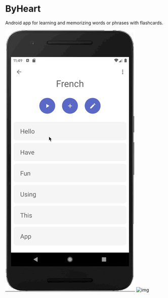 # ByHeart
Android app for learning and memorizing words or phrases with flashcards.

![img](https://github.com/Bryanx/byheart/blob/master/demo/demo1.gif?raw=true)
![img](https://github.com/Bryanx/byheart/blob/master/demo/demo2.gifraw=true)
